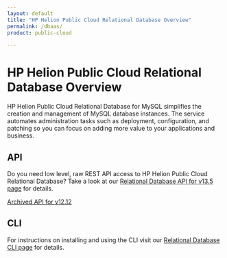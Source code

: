 ```yaml
---
layout: default
title: "HP Helion Public Cloud Relational Database Overview"
permalink: /dbaas/
product: public-cloud 

---
```

# HP Helion Public Cloud Relational Database Overview

HP Helion Public Cloud Relational Database for MySQL simplifies the creation and management of MySQL database instances. The service automates administration tasks such as deployment, configuration, and patching so you can focus on adding more value to your applications and business.


## API ##
Do you need low level, raw REST API access to HP Helion Public Cloud Relational Database? Take a look at our [Relational Database API for v13.5 page](/api/v13/dbaas/) for details.

[Archived API for v12.12](/api/dbaas/)

## CLI ##
For instructions on installing and using the CLI visit our [Relational Database CLI page](https://community.hpcloud.com/article/relational-database-v136-python-troveclient-cli-linux-installation-0) for details.
